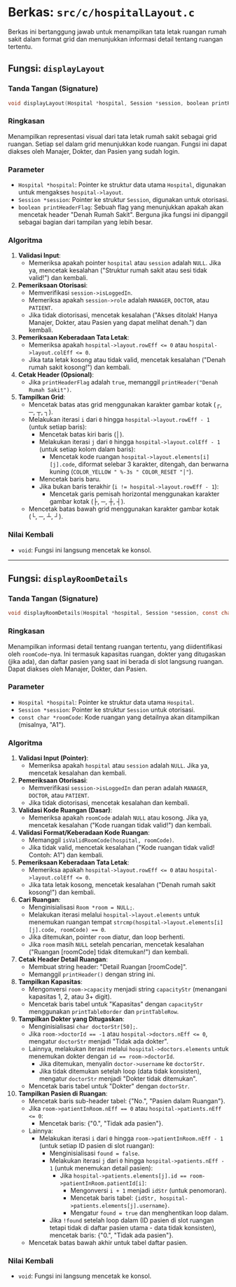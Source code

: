 # Berkas: `src/c/hospitalLayout.c`

Berkas ini bertanggung jawab untuk menampilkan tata letak ruangan rumah sakit dalam format grid dan menunjukkan informasi detail tentang ruangan tertentu.

## Fungsi: `displayLayout`

### Tanda Tangan (Signature)
```c
void displayLayout(Hospital *hospital, Session *session, boolean printHeaderFlag)
```

### Ringkasan
Menampilkan representasi visual dari tata letak rumah sakit sebagai grid ruangan. Setiap sel dalam grid menunjukkan kode ruangan. Fungsi ini dapat diakses oleh Manajer, Dokter, dan Pasien yang sudah login.

### Parameter
*   `Hospital *hospital`: Pointer ke struktur data utama `Hospital`, digunakan untuk mengakses `hospital->layout`.
*   `Session *session`: Pointer ke struktur `Session`, digunakan untuk otorisasi.
*   `boolean printHeaderFlag`: Sebuah flag yang menunjukkan apakah akan mencetak header "Denah Rumah Sakit". Berguna jika fungsi ini dipanggil sebagai bagian dari tampilan yang lebih besar.

### Algoritma
1.  **Validasi Input**:
    *   Memeriksa apakah pointer `hospital` atau `session` adalah `NULL`. Jika ya, mencetak kesalahan ("Struktur rumah sakit atau sesi tidak valid!") dan kembali.
2.  **Pemeriksaan Otorisasi**:
    *   Memverifikasi `session->isLoggedIn`.
    *   Memeriksa apakah `session->role` adalah `MANAGER`, `DOCTOR`, atau `PATIENT`.
    *   Jika tidak diotorisasi, mencetak kesalahan ("Akses ditolak! Hanya Manajer, Dokter, atau Pasien yang dapat melihat denah.") dan kembali.
3.  **Pemeriksaan Keberadaan Tata Letak**:
    *   Memeriksa apakah `hospital->layout.rowEff <= 0` atau `hospital->layout.colEff <= 0`.
    *   Jika tata letak kosong atau tidak valid, mencetak kesalahan ("Denah rumah sakit kosong!") dan kembali.
4.  **Cetak Header (Opsional)**:
    *   Jika `printHeaderFlag` adalah `true`, memanggil `printHeader("Denah Rumah Sakit")`.
5.  **Tampilkan Grid**:
    *   Mencetak batas atas grid menggunakan karakter gambar kotak (┌, ─, ┬, ┐).
    *   Melakukan iterasi `i` dari `0` hingga `hospital->layout.rowEff - 1` (untuk setiap baris):
        *   Mencetak batas kiri baris (│).
        *   Melakukan iterasi `j` dari `0` hingga `hospital->layout.colEff - 1` (untuk setiap kolom dalam baris):
            *   Mencetak kode ruangan `hospital->layout.elements[i][j].code`, diformat selebar 3 karakter, ditengah, dan berwarna kuning (`COLOR_YELLOW " %-3s " COLOR_RESET "│"`).
        *   Mencetak baris baru.
        *   Jika bukan baris terakhir (`i != hospital->layout.rowEff - 1`):
            *   Mencetak garis pemisah horizontal menggunakan karakter gambar kotak (├, ─, ┼, ┤).
    *   Mencetak batas bawah grid menggunakan karakter gambar kotak (└, ─, ┴, ┘).

### Nilai Kembali
*   `void`: Fungsi ini langsung mencetak ke konsol.

---

## Fungsi: `displayRoomDetails`

### Tanda Tangan (Signature)
```c
void displayRoomDetails(Hospital *hospital, Session *session, const char *roomCode)
```

### Ringkasan
Menampilkan informasi detail tentang ruangan tertentu, yang diidentifikasi oleh `roomCode`-nya. Ini termasuk kapasitas ruangan, dokter yang ditugaskan (jika ada), dan daftar pasien yang saat ini berada di slot langsung ruangan. Dapat diakses oleh Manajer, Dokter, dan Pasien.

### Parameter
*   `Hospital *hospital`: Pointer ke struktur data utama `Hospital`.
*   `Session *session`: Pointer ke struktur `Session` untuk otorisasi.
*   `const char *roomCode`: Kode ruangan yang detailnya akan ditampilkan (misalnya, "A1").

### Algoritma
1.  **Validasi Input (Pointer)**:
    *   Memeriksa apakah `hospital` atau `session` adalah `NULL`. Jika ya, mencetak kesalahan dan kembali.
2.  **Pemeriksaan Otorisasi**:
    *   Memverifikasi `session->isLoggedIn` dan peran adalah `MANAGER`, `DOCTOR`, atau `PATIENT`.
    *   Jika tidak diotorisasi, mencetak kesalahan dan kembali.
3.  **Validasi Kode Ruangan (Dasar)**:
    *   Memeriksa apakah `roomCode` adalah `NULL` atau kosong. Jika ya, mencetak kesalahan ("Kode ruangan tidak valid!") dan kembali.
4.  **Validasi Format/Keberadaan Kode Ruangan**:
    *   Memanggil `isValidRoomCode(hospital, roomCode)`.
    *   Jika tidak valid, mencetak kesalahan ("Kode ruangan tidak valid! Contoh: A1") dan kembali.
5.  **Pemeriksaan Keberadaan Tata Letak**:
    *   Memeriksa apakah `hospital->layout.rowEff <= 0` atau `hospital->layout.colEff <= 0`.
    *   Jika tata letak kosong, mencetak kesalahan ("Denah rumah sakit kosong!") dan kembali.
6.  **Cari Ruangan**:
    *   Menginisialisasi `Room *room = NULL;`.
    *   Melakukan iterasi melalui `hospital->layout.elements` untuk menemukan ruangan tempat `strcmp(hospital->layout.elements[i][j].code, roomCode) == 0`.
    *   Jika ditemukan, pointer `room` diatur, dan loop berhenti.
    *   Jika `room` masih `NULL` setelah pencarian, mencetak kesalahan ("Ruangan [roomCode] tidak ditemukan!") dan kembali.
7.  **Cetak Header Detail Ruangan**:
    *   Membuat string header: "Detail Ruangan [roomCode]".
    *   Memanggil `printHeader()` dengan string ini.
8.  **Tampilkan Kapasitas**:
    *   Mengonversi `room->capacity` menjadi string `capacityStr` (menangani kapasitas 1, 2, atau 3+ digit).
    *   Mencetak baris tabel untuk "Kapasitas" dengan `capacityStr` menggunakan `printTableBorder` dan `printTableRow`.
9.  **Tampilkan Dokter yang Ditugaskan**:
    *   Menginisialisasi `char doctorStr[50];`.
    *   Jika `room->doctorId == -1` atau `hospital->doctors.nEff <= 0`, mengatur `doctorStr` menjadi "Tidak ada dokter".
    *   Lainnya, melakukan iterasi melalui `hospital->doctors.elements` untuk menemukan dokter dengan `id == room->doctorId`.
        *   Jika ditemukan, menyalin `doctor->username` ke `doctorStr`.
        *   Jika tidak ditemukan setelah loop (data tidak konsisten), mengatur `doctorStr` menjadi "Dokter tidak ditemukan".
    *   Mencetak baris tabel untuk "Dokter" dengan `doctorStr`.
10. **Tampilkan Pasien di Ruangan**:
    *   Mencetak baris sub-header tabel: {"No.", "Pasien dalam Ruangan"}.
    *   Jika `room->patientInRoom.nEff == 0` atau `hospital->patients.nEff <= 0`:
        *   Mencetak baris: {"0.", "Tidak ada pasien"}.
    *   Lainnya:
        *   Melakukan iterasi `i` dari `0` hingga `room->patientInRoom.nEff - 1` (untuk setiap ID pasien di slot ruangan):
            *   Menginisialisasi `found = false`.
            *   Melakukan iterasi `j` dari `0` hingga `hospital->patients.nEff - 1` (untuk menemukan detail pasien):
                *   Jika `hospital->patients.elements[j].id == room->patientInRoom.patientId[i]`:
                    *   Mengonversi `i + 1` menjadi `idStr` (untuk penomoran).
                    *   Mencetak baris tabel: `{idStr, hospital->patients.elements[j].username}`.
                    *   Mengatur `found = true` dan menghentikan loop dalam.
            *   Jika `!found` setelah loop dalam (ID pasien di slot ruangan tetapi tidak di daftar pasien utama - data tidak konsisten), mencetak baris: {"0.", "Tidak ada pasien"}.
    *   Mencetak batas bawah akhir untuk tabel daftar pasien.

### Nilai Kembali
*   `void`: Fungsi ini langsung mencetak ke konsol.
